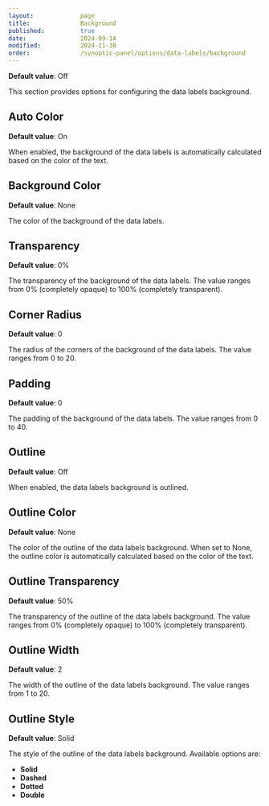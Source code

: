 ```yaml
---
layout:             page
title:              Background
published:          true
date:               2024-09-14
modified:           2024-11-30
order:              /synoptic-panel/options/data-labels/background
---
```

**Default value**: Off

This section provides options for configuring the data labels background.

## Auto Color

**Default value**: On

When enabled, the background of the data labels is automatically calculated based on the color of the text.

## Background Color

**Default value**: None

The color of the background of the data labels.

## Transparency

**Default value**: 0%

The transparency of the background of the data labels. The value ranges from 0% (completely opaque) to 100% (completely transparent).

## Corner Radius

**Default value**: 0

The radius of the corners of the background of the data labels. The value ranges from 0 to 20.

## Padding

**Default value**: 0

The padding of the background of the data labels. The value ranges from 0 to 40.

## Outline

**Default value**: Off

When enabled, the data labels background is outlined.

## Outline Color

**Default value**: None

The color of the outline of the data labels background. When set to None, the outline color is automatically calculated based on the color of the text.

## Outline Transparency

**Default value**: 50%

The transparency of the outline of the data labels background. The value ranges from 0% (completely opaque) to 100% (completely transparent).

## Outline Width

**Default value**: 2

The width of the outline of the data labels background. The value ranges from 1 to 20.

## Outline Style

**Default value**: Solid

The style of the outline of the data labels background. Available options are:

- **Solid**
- **Dashed**
- **Dotted**
- **Double**